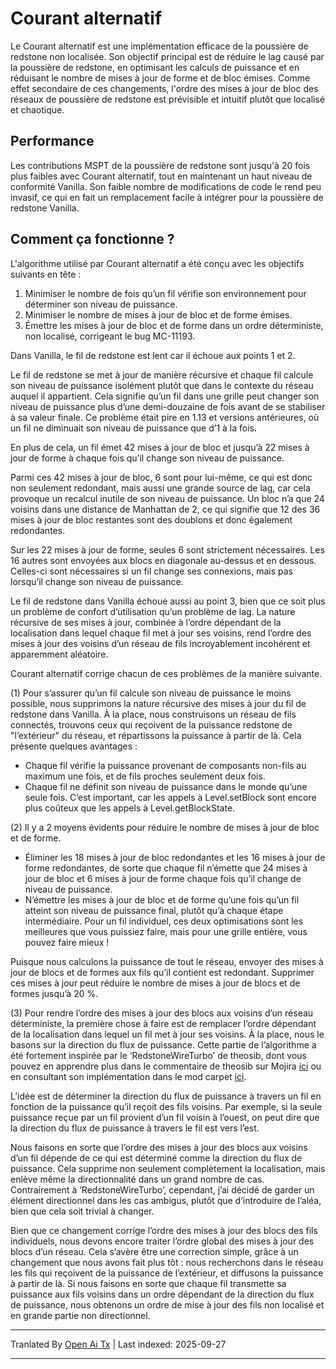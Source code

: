 # Courant alternatif

Le Courant alternatif est une implémentation efficace de la poussière de redstone non localisée. Son objectif principal est de réduire le lag causé par la poussière de redstone, en optimisant les calculs de puissance et en réduisant le nombre de mises à jour de forme et de bloc émises. Comme effet secondaire de ces changements, l'ordre des mises à jour de bloc des réseaux de poussière de redstone est prévisible et intuitif plutôt que localisé et chaotique.

## Performance

Les contributions MSPT de la poussière de redstone sont jusqu'à 20 fois plus faibles avec Courant alternatif, tout en maintenant un haut niveau de conformité Vanilla. Son faible nombre de modifications de code le rend peu invasif, ce qui en fait un remplacement facile à intégrer pour la poussière de redstone Vanilla.

## Comment ça fonctionne ?

L'algorithme utilisé par Courant alternatif a été conçu avec les objectifs suivants en tête :
1. Minimiser le nombre de fois qu’un fil vérifie son environnement pour déterminer son niveau de puissance.
2. Minimiser le nombre de mises à jour de bloc et de forme émises.
3. Émettre les mises à jour de bloc et de forme dans un ordre déterministe, non localisé, corrigeant le bug MC-11193.

Dans Vanilla, le fil de redstone est lent car il échoue aux points 1 et 2.

Le fil de redstone se met à jour de manière récursive et chaque fil calcule son niveau de puissance isolément plutôt que dans le contexte du réseau auquel il appartient. Cela signifie qu’un fil dans une grille peut changer son niveau de puissance plus d’une demi-douzaine de fois avant de se stabiliser à sa valeur finale. Ce problème était pire en 1.13 et versions antérieures, où un fil ne diminuait son niveau de puissance que d’1 à la fois.

En plus de cela, un fil émet 42 mises à jour de bloc et jusqu’à 22 mises à jour de forme à chaque fois qu’il change son niveau de puissance.

Parmi ces 42 mises à jour de bloc, 6 sont pour lui-même, ce qui est donc non seulement redondant, mais aussi une grande source de lag, car cela provoque un recalcul inutile de son niveau de puissance. Un bloc n’a que 24 voisins dans une distance de Manhattan de 2, ce qui signifie que 12 des 36 mises à jour de bloc restantes sont des doublons et donc également redondantes.

Sur les 22 mises à jour de forme, seules 6 sont strictement nécessaires. Les 16 autres sont envoyées aux blocs en diagonale au-dessus et en dessous. Celles-ci sont nécessaires si un fil change ses connexions, mais pas lorsqu’il change son niveau de puissance.

Le fil de redstone dans Vanilla échoue aussi au point 3, bien que ce soit plus un problème de confort d’utilisation qu’un problème de lag. La nature récursive de ses mises à jour, combinée à l’ordre dépendant de la localisation dans lequel chaque fil met à jour ses voisins, rend l’ordre des mises à jour des voisins d’un réseau de fils incroyablement incohérent et apparemment aléatoire.

Courant alternatif corrige chacun de ces problèmes de la manière suivante.

(1)
Pour s’assurer qu’un fil calcule son niveau de puissance le moins possible, nous supprimons la nature récursive des mises à jour du fil de redstone dans Vanilla. À la place, nous construisons un réseau de fils connectés, trouvons ceux qui reçoivent de la puissance redstone de "l’extérieur" du réseau, et répartissons la puissance à partir de là. Cela présente quelques avantages :

- Chaque fil vérifie la puissance provenant de composants non-fils au maximum une fois, et de fils proches seulement deux fois.
- Chaque fil ne définit son niveau de puissance dans le monde qu’une seule fois. C’est important, car les appels à Level.setBlock sont encore plus coûteux que les appels à Level.getBlockState.

(2)
Il y a 2 moyens évidents pour réduire le nombre de mises à jour de bloc et de forme.

- Éliminer les 18 mises à jour de bloc redondantes et les 16 mises à jour de forme redondantes, de sorte que chaque fil n’émette que 24 mises à jour de bloc et 6 mises à jour de forme chaque fois qu’il change de niveau de puissance.
- N’émettre les mises à jour de bloc et de forme qu’une fois qu’un fil atteint son niveau de puissance final, plutôt qu’à chaque étape intermédiaire.
Pour un fil individuel, ces deux optimisations sont les meilleures que vous puissiez faire, mais pour une grille entière, vous pouvez faire mieux !

Puisque nous calculons la puissance de tout le réseau, envoyer des mises à jour de blocs et de formes aux fils qu’il contient est redondant. Supprimer ces mises à jour peut réduire le nombre de mises à jour de blocs et de formes jusqu’à 20 %.

(3)
Pour rendre l’ordre des mises à jour des blocs aux voisins d’un réseau déterministe, la première chose à faire est de remplacer l’ordre dépendant de la localisation dans lequel un fil met à jour ses voisins. À la place, nous le basons sur la direction du flux de puissance. Cette partie de l’algorithme a été fortement inspirée par le ‘RedstoneWireTurbo’ de theosib, dont vous pouvez en apprendre plus dans le commentaire de theosib sur Mojira [ici](https://bugs.mojang.com/browse/MC-81098?focusedCommentId=420777&page=com.atlassian.jira.plugin.system.issuetabpanels%3Acomment-tabpanel#comment-420777) ou en consultant son implémentation dans le mod carpet [ici](https://github.com/gnembon/fabric-carpet/blob/master/src/main/java/carpet/helpers/RedstoneWireTurbo.java).

L’idée est de déterminer la direction du flux de puissance à travers un fil en fonction de la puissance qu’il reçoit des fils voisins. Par exemple, si la seule puissance reçue par un fil provient d’un fil voisin à l’ouest, on peut dire que la direction du flux de puissance à travers le fil est vers l’est.

Nous faisons en sorte que l’ordre des mises à jour des blocs aux voisins d’un fil dépende de ce qui est déterminé comme la direction du flux de puissance. Cela supprime non seulement complètement la localisation, mais enlève même la directionnalité dans un grand nombre de cas. Contrairement à ‘RedstoneWireTurbo’, cependant, j’ai décidé de garder un élément directionnel dans les cas ambigus, plutôt que d’introduire de l’aléa, bien que cela soit trivial à changer.

Bien que ce changement corrige l’ordre des mises à jour des blocs des fils individuels, nous devons encore traiter l’ordre global des mises à jour des blocs d’un réseau. Cela s’avère être une correction simple, grâce à un changement que nous avons fait plus tôt : nous recherchons dans le réseau les fils qui reçoivent de la puissance de l’extérieur, et diffusons la puissance à partir de là. Si nous faisons en sorte que chaque fil transmette sa puissance aux fils voisins dans un ordre dépendant de la direction du flux de puissance, nous obtenons un ordre de mise à jour des fils non localisé et en grande partie non directionnel.



---

Tranlated By [Open Ai Tx](https://github.com/OpenAiTx/OpenAiTx) | Last indexed: 2025-09-27

---